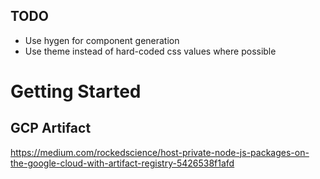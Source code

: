 ## TODO

- Use hygen for component generation
- Use theme instead of hard-coded css values where possible

# Getting Started

## GCP Artifact

https://medium.com/rockedscience/host-private-node-js-packages-on-the-google-cloud-with-artifact-registry-5426538f1afd
